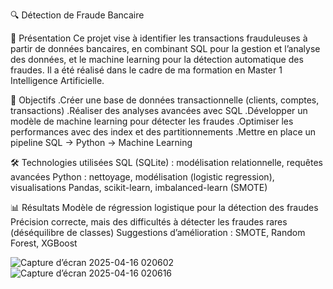 🔍 Détection de Fraude Bancaire

📝 Présentation
Ce projet vise à identifier les transactions frauduleuses à partir de données bancaires, en combinant SQL pour la gestion et l’analyse des données, et le machine learning pour la détection automatique des fraudes. Il a été réalisé dans le cadre de ma formation en Master 1 Intelligence Artificielle.

🎯 Objectifs
.Créer une base de données transactionnelle (clients, comptes, transactions)
.Réaliser des analyses avancées avec SQL
.Développer un modèle de machine learning pour détecter les fraudes
.Optimiser les performances avec des index et des partitionnements
.Mettre en place un pipeline SQL → Python → Machine Learning

🛠️ Technologies utilisées
SQL (SQLite) : modélisation relationnelle, requêtes avancées
Python : nettoyage, modélisation (logistic regression), visualisations
Pandas, scikit-learn, imbalanced-learn (SMOTE)

📊 Résultats
Modèle de régression logistique pour la détection des fraudes
Précision correcte, mais des difficultés à détecter les fraudes rares (déséquilibre de classes)
Suggestions d’amélioration : SMOTE, Random Forest, XGBoost

![Capture d’écran 2025-04-16 020602](https://github.com/user-attachments/assets/b9dd91f0-d570-4dca-a6fd-2a927d00135d)
![Capture d’écran 2025-04-16 020616](https://github.com/user-attachments/assets/2ff2f3d5-7fc6-4b0c-902f-e6a733166e54)
